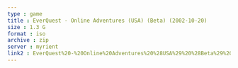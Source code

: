 ```yaml
---
type : game
title : EverQuest - Online Adventures (USA) (Beta) (2002-10-20)
size : 1.3 G
format : iso
archive : zip
server : myrient
link2 : EverQuest%20-%20Online%20Adventures%20%28USA%29%20%28Beta%29%20%282002-10-20%29
---
```

